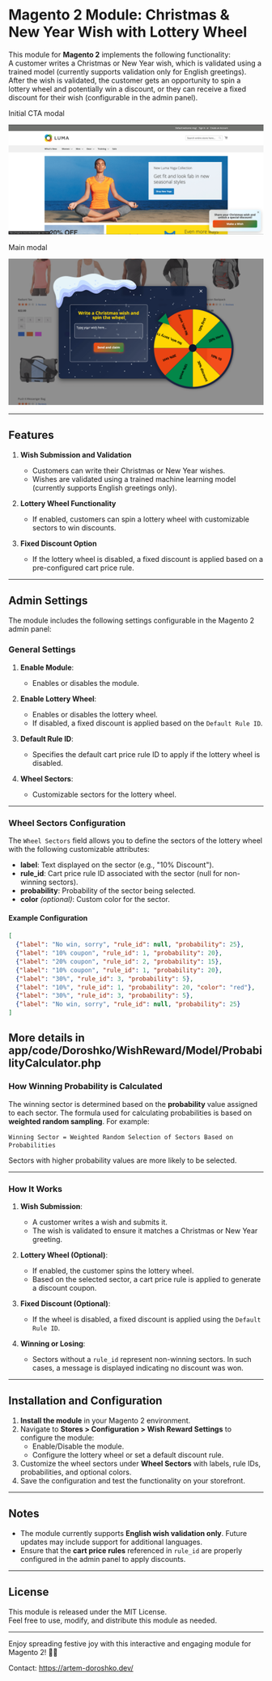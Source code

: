 # Magento 2 Module: Christmas & New Year Wish with Lottery Wheel

This module for **Magento 2** implements the following functionality:  
A customer writes a Christmas or New Year wish, which is validated using a trained model (currently supports validation only for English greetings). After the wish is validated, the customer gets an opportunity to spin a lottery wheel and potentially win a discount, or they can receive a fixed discount for their wish (configurable in the admin panel).

Initial CTA modal

![Customer Wish Reward](docs/images/cta-example.png "CTA Example")

Main modal

![Customer Wish Reward](docs/images/modal-example.png "Modal Example")


---

## Features

1. **Wish Submission and Validation**  
   - Customers can write their Christmas or New Year wishes.
   - Wishes are validated using a trained machine learning model (currently supports English greetings only).

2. **Lottery Wheel Functionality**  
   - If enabled, customers can spin a lottery wheel with customizable sectors to win discounts.  

3. **Fixed Discount Option**  
   - If the lottery wheel is disabled, a fixed discount is applied based on a pre-configured cart price rule.

---

## Admin Settings

The module includes the following settings configurable in the Magento 2 admin panel:

### **General Settings**
1. **Enable Module**:  
   - Enables or disables the module.

2. **Enable Lottery Wheel**:  
   - Enables or disables the lottery wheel.  
   - If disabled, a fixed discount is applied based on the `Default Rule ID`.

3. **Default Rule ID**:  
   - Specifies the default cart price rule ID to apply if the lottery wheel is disabled.  

4. **Wheel Sectors**:  
   - Customizable sectors for the lottery wheel.  

---

### **Wheel Sectors Configuration**

The `Wheel Sectors` field allows you to define the sectors of the lottery wheel with the following customizable attributes:

- **label**: Text displayed on the sector (e.g., "10% Discount").
- **rule_id**: Cart price rule ID associated with the sector (null for non-winning sectors).
- **probability**: Probability of the sector being selected.  
- **color** *(optional)*: Custom color for the sector.

#### **Example Configuration**

```json
[
  {"label": "No win, sorry", "rule_id": null, "probability": 25},
  {"label": "10% coupon", "rule_id": 1, "probability": 20},
  {"label": "20% coupon", "rule_id": 2, "probability": 15},
  {"label": "10% coupon", "rule_id": 1, "probability": 20},
  {"label": "30%", "rule_id": 3, "probability": 5},
  {"label": "10%", "rule_id": 1, "probability": 20, "color": "red"},
  {"label": "30%", "rule_id": 3, "probability": 5},
  {"label": "No win, sorry", "rule_id": null, "probability": 25}
]
```
More details in app/code/Doroshko/WishReward/Model/ProbabilityCalculator.php
---

### **How Winning Probability is Calculated**

The winning sector is determined based on the **probability** value assigned to each sector. The formula used for calculating probabilities is based on **weighted random sampling**. For example:

```plaintext
Winning Sector = Weighted Random Selection of Sectors Based on Probabilities
```

Sectors with higher probability values are more likely to be selected.

---

### **How It Works**

1. **Wish Submission**:  
   - A customer writes a wish and submits it.  
   - The wish is validated to ensure it matches a Christmas or New Year greeting.

2. **Lottery Wheel (Optional)**:  
   - If enabled, the customer spins the lottery wheel.  
   - Based on the selected sector, a cart price rule is applied to generate a discount coupon.

3. **Fixed Discount (Optional)**:  
   - If the wheel is disabled, a fixed discount is applied using the `Default Rule ID`.

4. **Winning or Losing**:  
   - Sectors without a `rule_id` represent non-winning sectors. In such cases, a message is displayed indicating no discount was won.

---

## Installation and Configuration

1. **Install the module** in your Magento 2 environment.
2. Navigate to **Stores > Configuration > Wish Reward Settings** to configure the module:
   - Enable/Disable the module.
   - Configure the lottery wheel or set a default discount rule.
3. Customize the wheel sectors under **Wheel Sectors** with labels, rule IDs, probabilities, and optional colors.
4. Save the configuration and test the functionality on your storefront.

---

## Notes

- The module currently supports **English wish validation only**. Future updates may include support for additional languages.
- Ensure that the **cart price rules** referenced in `rule_id` are properly configured in the admin panel to apply discounts.

---

## License

This module is released under the MIT License.  
Feel free to use, modify, and distribute this module as needed.

---

Enjoy spreading festive joy with this interactive and engaging module for Magento 2! 🎄🎁

Contact: https://artem-doroshko.dev/